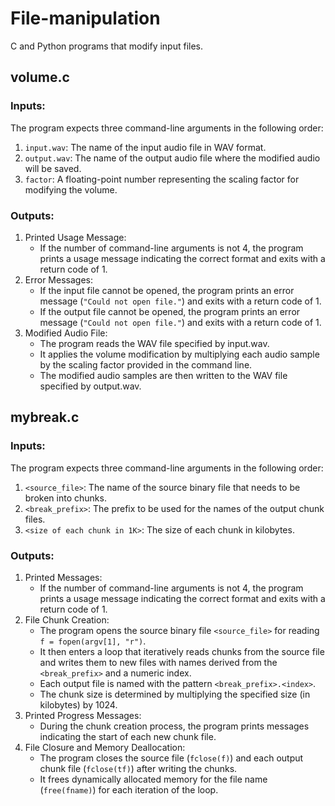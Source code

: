# File-manipulation
C and Python programs that modify input files.

## volume.c
###  Inputs:
The program expects three command-line arguments in the following order:
   1. ```input.wav```: The name of the input audio file in WAV format.
   2. ```output.wav```: The name of the output audio file where the modified audio will be saved.
   3. ```factor```: A floating-point number representing the scaling factor for modifying the volume.
###  Outputs:
1. Printed Usage Message:
   - If the number of command-line arguments is not 4, the program prints a usage message indicating the correct format and exits with a return code of 1.
2. Error Messages:
   - If the input file cannot be opened, the program prints an error message (```"Could not open file."```) and exits with a return code of 1.
   - If the output file cannot be opened, the program prints an error message (```"Could not open file."```) and exits with a return code of 1.
3. Modified Audio File:
   - The program reads the WAV file specified by input.wav.
   - It applies the volume modification by multiplying each audio sample by the scaling factor provided in the command line.
   - The modified audio samples are then written to the WAV file specified by output.wav.

## mybreak.c
### Inputs:
The program expects three command-line arguments in the following order:
   1. ```<source_file>```: The name of the source binary file that needs to be broken into chunks.
   2. ```<break_prefix>```: The prefix to be used for the names of the output chunk files.
   3. ```<size of each chunk in 1K>```: The size of each chunk in kilobytes.

### Outputs:
1. Printed Messages:
   - If the number of command-line arguments is not 4, the program prints a usage message indicating the correct format and exits with a    return code of 1.
2. File Chunk Creation:
   - The program opens the source binary file ```<source_file>``` for reading ```f = fopen(argv[1], "r")```.
   - It then enters a loop that iteratively reads chunks from the source file and writes them to new files with names derived from the       ```<break_prefix>``` and a numeric index.
   - Each output file is named with the pattern ```<break_prefix>.<index>```.
   - The chunk size is determined by multiplying the specified size (in kilobytes) by 1024.
3. Printed Progress Messages:
   - During the chunk creation process, the program prints messages indicating the start of each new chunk file.
4. File Closure and Memory Deallocation:
   - The program closes the source file (```fclose(f)```) and each output chunk file (```fclose(tf)```) after writing the chunks.
   - It frees dynamically allocated memory for the file name (```free(fname)```) for each iteration of the loop.
